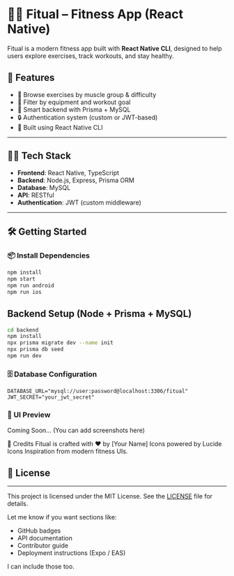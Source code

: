 # 🏋️‍♀️ Fitual – Fitness App (React Native)

Fitual is a modern fitness app built with **React Native CLI**, designed to help users explore exercises, track workouts, and stay healthy.

## 🚀 Features

- 🏃 Browse exercises by muscle group & difficulty
- 🎯 Filter by equipment and workout goal
- 🧠 Smart backend with Prisma + MySQL
- 🔒 Authentication system (custom or JWT-based)
- 📱 Built using React Native CLI

---

## 🧑‍💻 Tech Stack

- **Frontend**: React Native, TypeScript
- **Backend**: Node.js, Express, Prisma ORM
- **Database**: MySQL
- **API**: RESTful
- **Authentication**: JWT (custom middleware)

---

## 🛠️ Getting Started

### 📦 Install Dependencies

```sh
npm install
npm start
npm run android
npm run ios
```

## Backend Setup (Node + Prisma + MySQL)

```sh
cd backend
npm install
npx prisma migrate dev --name init
npx prisma db seed
npm run dev
```

### 🗄️ Database Configuration

```env
DATABASE_URL="mysql://user:password@localhost:3306/fitual"
JWT_SECRET="your_jwt_secret"
```

### 📸 UI Preview

Coming Soon... (You can add screenshots here)

🙌 Credits
Fitual is crafted with ❤️ by [Your Name]
Icons powered by Lucide Icons
Inspiration from modern fitness UIs.

## 📄 License

---

This project is licensed under the MIT License. See the [LICENSE](LICENSE) file for details.

Let me know if you want sections like:

- GitHub badges
- API documentation
- Contributor guide
- Deployment instructions (Expo / EAS)

I can include those too.
